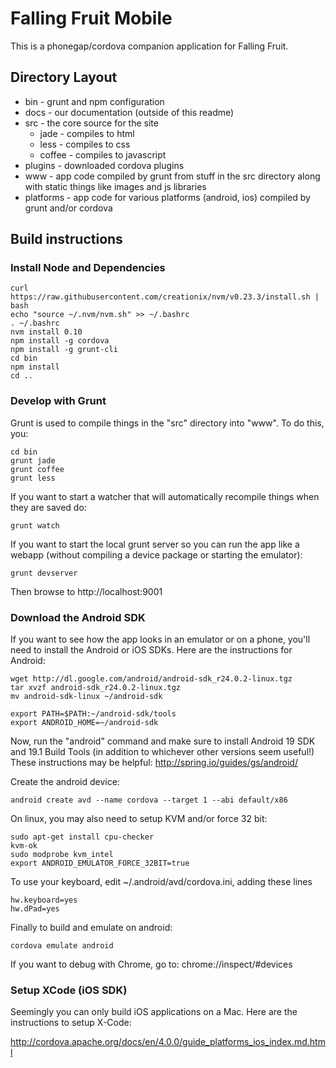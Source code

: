 Falling Fruit Mobile
====================

This is a phonegap/cordova companion application for Falling Fruit.

## Directory Layout

  * bin - grunt and npm configuration
  * docs - our documentation (outside of this readme)
  * src - the core source for the site
    * jade - compiles to html
    * less - compiles to css
    * coffee - compiles to javascript
  * plugins - downloaded cordova plugins
  * www - app code compiled by grunt from stuff in the src directory along with static things like images and js libraries
  * platforms - app code for various platforms (android, ios) compiled by grunt and/or cordova

## Build instructions

### Install Node and Dependencies

```
curl https://raw.githubusercontent.com/creationix/nvm/v0.23.3/install.sh | bash
echo "source ~/.nvm/nvm.sh" >> ~/.bashrc
. ~/.bashrc
nvm install 0.10
npm install -g cordova
npm install -g grunt-cli
cd bin
npm install
cd ..
```

### Develop with Grunt

Grunt is used to compile things in the "src" directory into "www". To do this, you:

```
cd bin
grunt jade
grunt coffee
grunt less
```

If you want to start a watcher that will automatically recompile things when they are saved do:

```
grunt watch
```

If you want to start the local grunt server so you can run the app like a webapp (without compiling a device package or starting the emulator):

```
grunt devserver
```

Then browse to http://localhost:9001

### Download the Android SDK

If you want to see how the app looks in an emulator or on a phone, you'll need to install the Android or iOS SDKs. Here are the instructions for Android:

```
wget http://dl.google.com/android/android-sdk_r24.0.2-linux.tgz
tar xvzf android-sdk_r24.0.2-linux.tgz
mv android-sdk-linux ~/android-sdk

export PATH=$PATH:~/android-sdk/tools 
export ANDROID_HOME=~/android-sdk
```

Now, run the "android" command and make sure to install Android 19 SDK and 19.1 Build Tools (in addition to whichever other versions seem useful!)
These instructions may be helpful: http://spring.io/guides/gs/android/

Create the android device:

```
android create avd --name cordova --target 1 --abi default/x86
```

On linux, you may also need to setup KVM and/or force 32 bit:

```
sudo apt-get install cpu-checker
kvm-ok
sudo modprobe kvm_intel
export ANDROID_EMULATOR_FORCE_32BIT=true
```

To use your keyboard, edit ~/.android/avd/cordova.ini, adding these lines

```
hw.keyboard=yes
hw.dPad=yes
```

Finally to build and emulate on android:

```
cordova emulate android
```

If you want to debug with Chrome, go to: chrome://inspect/#devices

### Setup XCode (iOS SDK)

Seemingly you can only build iOS applications on a Mac. Here are the instructions to setup X-Code:

http://cordova.apache.org/docs/en/4.0.0/guide_platforms_ios_index.md.html
